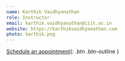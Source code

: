 ```yaml
---
name: Karthik Vaidhyanathan
role: Instructor
email: karthik.vaidhyanathan@iiit.ac.in
website: https://karthikvaidhyanathan.com
photo: karthik.png
---
```


[Schedule an appointment](#){: .btn .btn-outline }
